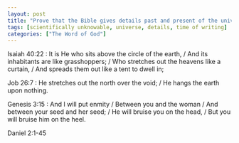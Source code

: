 ```yaml
---
layout: post
title: "Prove that the Bible gives details past and present of the universe, or other things that would be scientifically unknowable at the time of writing"
tags: [scientifically unknowable, universe, details, time of writing]
categories: ["The Word of God"]
---
```


Isaiah 40:22
: It is He who sits above the circle of the earth, / And its inhabitants are like grasshoppers; / Who stretches out the heavens like a curtain, / And spreads them out like a tent to dwell in;

Job 26:7
: He stretches out the north over the void; / He hangs the earth upon nothing.

Genesis 3:15
: And I will put enmity / Between you and the woman / And between your seed and her seed; / He will bruise you on the head, / But you will bruise him on the heel.


Daniel 2:1-45
